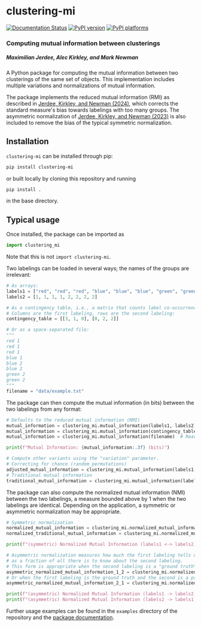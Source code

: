 # clustering-mi

[![Documentation Status][rtd-badge]][rtd-link]
[![PyPI version][pypi-version]][pypi-link]
[![PyPI platforms][pypi-platforms]][pypi-link]

<!-- SPHINX-START -->

<!-- prettier-ignore-start -->
[actions-badge]:            https://github.com/maxjerdee/clustering-mi/workflows/CI/badge.svg
[actions-link]:             https://github.com/maxjerdee/clustering-mi/actions
[codecov-badge]:            https://codecov.io/github/maxjerdee/clustering-mi/graph/badge.svg?token=In4SI7LJjQ
[codecov-link]:             https://codecov.io/github/maxjerdee/clustering-mi
[github-discussions-badge]: https://img.shields.io/static/v1?label=Discussions&message=Ask&color=blue&logo=github
[github-discussions-link]:  https://github.com/maxjerdee/clustering-mi/discussions
[pypi-link]:                https://pypi.org/project/clustering-mi/
[pypi-platforms]:           https://img.shields.io/pypi/pyversions/clustering-mi
[pypi-version]:             https://img.shields.io/pypi/v/clustering-mi
[rtd-badge]:                https://readthedocs.org/projects/clustering-mi/badge/?version=stable
[rtd-link]:                 https://clustering-mi.readthedocs.io/en/stable

<!-- prettier-ignore-end -->

### Computing mutual information between clusterings

##### Maximilian Jerdee, Alec Kirkley, and Mark Newman

A Python package for computing the mutual information between two clusterings of
the same set of objects. This implementation includes multiple variations and
normalizations of mutual information.

The package implements the reduced mutual information (RMI) as described in
[Jerdee, Kirkley, and Newman (2024)](https://arxiv.org/pdf/2405.05393), which
corrects the standard measure's bias towards labelings with too many groups. The
asymmetric normalization of
[Jerdee, Kirkley, and Newman (2023)](https://arxiv.org/abs/2307.01282) is also
included to remove the bias of the typical symmetric normalization.

## Installation

`clustering-mi` can be installed through pip:

```bash
pip install clustering-mi
```

or built locally by cloning this repository and running

```bash
pip install .
```

in the base directory.

## Typical usage

Once installed, the package can be imported as

```python
import clustering_mi
```

Note that this is not `import clustering-mi`.

Two labelings can be loaded in several ways; the names of the groups are
irrelevant:

```python
# As arrays:
labels1 = ["red", "red", "red", "blue", "blue", "blue", "green", "green"]
labels2 = [1, 1, 1, 1, 2, 2, 2, 2]

# As a contingency table, i.e., a matrix that counts label co-occurrences.
# Columns are the first labeling, rows are the second labeling:
contingency_table = [[3, 1, 0], [0, 2, 2]]

# Or as a space-separated file:
"""
red 1
red 1
red 1
blue 1
blue 2
blue 2
green 2
green 2
"""
filename = "data/example.txt"
```

The package can then compute the mutual information (in bits) between the
two labelings from any format:

```python
# Defaults to the reduced mutual information (RMI)
mutual_information = clustering_mi.mutual_information(labels1, labels2)  # From lists
mutual_information = clustering_mi.mutual_information(contingency_table)  # From contingency table
mutual_information = clustering_mi.mutual_information(filename)  # Reads filename

print(f"Mutual Information: {mutual_information:.3f} (bits)")

# Compute other variants using the "variation" parameter.
# Correcting for chance (random permutations)
adjusted_mutual_information = clustering_mi.mutual_information(labels1, labels2, variation="adjusted")  
# Traditional mutual information
traditional_mutual_information = clustering_mi.mutual_information(labels1, labels2, variation="traditional")
```

The package can also compute the normalized mutual information (NMI) between the two
labelings, a measure bounded above by 1 when the two labelings are
identical. Depending on the application, a symmetric or asymmetric normalization
may be appropriate.

```python
# Symmetric normalization
normalized_mutual_information = clustering_mi.normalized_mutual_information(labels1, labels2, normalization="mean")
normalized_traditional_mutual_information = clustering_mi.normalized_mutual_information(labels1, labels2, variation="traditional", normalization="mean")

print(f"(symmetric) Normalized Mutual Information (labels1 <-> labels2): {normalized_mutual_information:.3f}")

# Asymmetric normalization measures how much the first labeling tells us about the second,
# as a fraction of all there is to know about the second labeling.
# This form is appropriate when the second labeling is a "ground truth" and the first is a prediction.
asymmetric_normalized_mutual_information_1_2 = clustering_mi.normalized_mutual_information(labels1, labels2, normalization="second")
# Or when the first labeling is the ground truth and the second is a prediction.
asymmetric_normalized_mutual_information_2_1 = clustering_mi.normalized_mutual_information(labels1, labels2, normalization="first")

print(f"(asymmetric) Normalized Mutual Information (labels1 -> labels2): {asymmetric_normalized_mutual_information_1_2:.3f}")
print(f"(asymmetric) Normalized Mutual Information (labels2 -> labels1): {asymmetric_normalized_mutual_information_2_1:.3f}")
```

Further usage examples can be found in the `examples` directory of the
repository and the [package documentation][rtd-link].